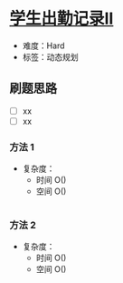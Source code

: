 # [学生出勤记录II](https://leetcode-cn.com/problems/student-attendance-record-ii/)

- 难度：Hard
- 标签：动态规划

## 刷题思路

- [ ] xx
- [ ] xx

### 方法 1

- 复杂度：
    - 时间 O()
    - 空间 O()

``` js

```

### 方法 2

- 复杂度：
    - 时间 O()
    - 空间 O()

``` js

```
